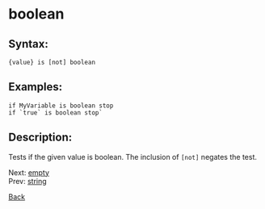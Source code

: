 # boolean

## Syntax:
`{value} is [not] boolean`

## Examples:
`if MyVariable is boolean stop`  
``if `true` is boolean stop` ``

## Description:
Tests if the given value is boolean. The inclusion of `[not]` negates the test.

Next: [empty](empty.md)  
Prev: [string](string.md)

[Back](../../README.md)
